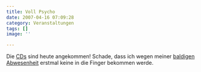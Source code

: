 ```yaml
---
title: Voll Psycho
date: 2007-04-16 07:09:28
category: Veranstaltungen
tags: []
image: ''

---
```


Die [CDs](http://www.misantropolis.de/2007/04/ungeheuer-und-ihre-kritiker) sind heute angekommen! Schade, dass ich wegen meiner [baldigen Abwesenheit](http://www.misantropolis.de/2007/04/wieder-einmal-schlaflos) erstmal keine in die Finger bekommen werde.
